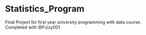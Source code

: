 # Statistics_Program
Final Project for first year university programming with data course. Completed with @Fizzy001
